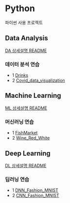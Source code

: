 # Python
파이썬 사용 프로젝트

## Data Analysis
[DA 상세설명 README](https://github.com/Chanmi-K/Python/blob/main/DA/README_DA.md)

### 데이터 분석 연습
* 1 [Drinks](https://github.com/Chanmi-K/Python/blob/main/DA/DA_Drinks.ipynb)
* 2 [Covid_data_visualization](https://github.com/Chanmi-K/Python/blob/main/DA/DA_Covid_data_visualization.ipynb)


## Machine Learning
[ML 상세설명 README](https://github.com/Chanmi-K/Python/blob/main/ML/README_ML.md)

### 머신러닝 연습
* 1 [FishMarket](https://github.com/Chanmi-K/Python/blob/main/ML/ML_FishMarket.ipynb)
* 2 [Wine_Red_White](https://github.com/Chanmi-K/Python/blob/main/ML/ML_Wine_red_white.ipynb)


## Deep Learning
[DL 상세설명 README](https://github.com/Chanmi-K/Python/blob/main/DL/README_DL.md)

### 딥러닝 연습
* 1 [DNN_Fashion_MNIST](https://github.com/Chanmi-K/Python/blob/main/DL/DL_DNN_FashionMnist.ipynb)
* 2 [CNN_Fashion_MNIST](https://github.com/Chanmi-K/Python/blob/main/DL/DL_CNN_FashionMnist.ipynb)

